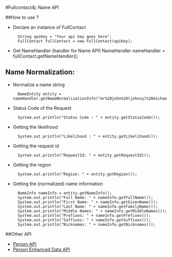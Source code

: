 #Fullcontact4j: Name API

##How to use ?

* Declare an instance of FullContact

        String apiKey = "Your api key goes here";
        FullContact fullContact = new FullContact(apiKey);

* Get NameHandler (handler for Name API)
        NameHandler nameHandler = fullContact.getNameHandler();


## Name Normalization:

* Normalize a name string

        NameEntity entity = nameHandler.getNameNormalizationInfo("mr%20john%20(johnny)%20michael%20smith%20jr%20mba");

* Status Code of the Request

		System.out.println("Status Code : " + entity.getStatusCode());

* Getting the likelihood

		System.out.println("Likelihood : " + entity.getLikelihood());

* Getting the request id

        System.out.println("RequestId: " + entity.getRequestId());

* Getting the region

        System.out.println("Region: " + entity.getRegion());

* Getting the (normalized) name information

        NameInfo nameInfo = entity.getNameInfo();
        System.out.println("Full Name: " + nameInfo.getFullName());
        System.out.println("First Name: " + nameInfo.getGivenName());
        System.out.println("Last Name: " + nameInfo.getFamilyName());
        System.out.println("Middle Names: " + nameInfo.getMiddleNames());
        System.out.println("Prefixes: " + nameInfo.getPrefixes());
        System.out.println("Suffixes: " + nameInfo.getSuffixes());
        System.out.println("Nicknames: " + nameInfo.getNicknames());


##Other API

* [Person API](/fullcontact/fullcontact4j/tree/refactoring/docs/person/)
* [Person Enhanced Data API](/fullcontact/fullcontact4j/tree/refactoring/docs/enhancedData/)
